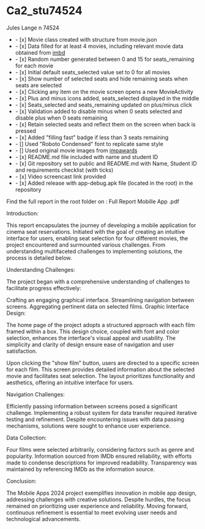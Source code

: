 # Ca2_stu74524
Jules Lange n 74524
<ul> 
  <li>- [x] Movie class created with structure from movie.json</li>
  <li>- [x] Data filled for at least 4 movies, including relevant movie data obtained from <a href="https://www.imdb.com/">imbd</a></li>
  <li>- [x] Random number generated between 0 and 15 for seats_remaining for each movie</li>
  <li>- [x] Initial default seats_selected value set to 0 for all movies</li>
  <li>- [x] Show number of selected seats and hide remaining seats when seats are selected</li>
  <li>- [x] Clicking any item on the movie screen opens a new MovieActivity</li>
  <li>- [x] Plus and minus icons added, seats_selected displayed in the middle</li>
  <li>- [x] Seats_selected and seats_remaining updated on plus/minus click</li>
  <li>- [x] Validation added to disable minus when 0 seats selected and disable plus when 0 seats remaining</li>
  <li>- [x] Retain selected seats and reflect them on the screen when back is pressed</li>
  <li>- [x] Added "filling fast" badge if less than 3 seats remaining</li>
  <li>- [] Used "Roboto Condensed" font to replicate same style</li>
  <li>- [] Used original movie images from <a href="http://www.impawards.com/">impawards</a></li>
  <li>- [x] README.md file included with name and student ID</li>
  <li>- [x] Git repository set to public and README.md with Name, Student ID and requirements checklist (with ticks)</li>
  <li>- [x] Video screencast link provided</li>
  <li>- [x] Added release with app-debug.apk file (located in the root) in the repository</li>
</ul>

Find the full report in the root folder on : Full Report Mobille App .pdf

Introduction:

This report encapsulates the journey of developing a mobile application for cinema seat reservations. Initiated with the goal of creating an intuitive interface for users, enabling seat selection for four different movies, the project encountered and surmounted various challenges. From understanding multifaceted challenges to implementing solutions, the process is detailed below.

Understanding Challenges:

The project began with a comprehensive understanding of challenges to facilitate progress effectively:

Crafting an engaging graphical interface.
Streamlining navigation between screens.
Aggregating pertinent data on selected films.
Graphic Interface Design:

The home page of the project adopts a structured approach with each film framed within a box. This design choice, coupled with font and color selection, enhances the interface's visual appeal and usability. The simplicity and clarity of design ensure ease of navigation and user satisfaction.

Upon clicking the "show film" button, users are directed to a specific screen for each film. This screen provides detailed information about the selected movie and facilitates seat selection. The layout prioritizes functionality and aesthetics, offering an intuitive interface for users.

Navigation Challenges:

Efficiently passing information between screens posed a significant challenge. Implementing a robust system for data transfer required iterative testing and refinement. Despite encountering issues with data passing mechanisms, solutions were sought to enhance user experience.

Data Collection:

Four films were selected arbitrarily, considering factors such as genre and popularity. Information sourced from IMDb ensured reliability, with efforts made to condense descriptions for improved readability. Transparency was maintained by referencing IMDb as the information source.

Conclusion:

The Mobile Apps 2024 project exemplifies innovation in mobile app design, addressing challenges with creative solutions. Despite hurdles, the focus remained on prioritizing user experience and reliability. Moving forward, continuous refinement is essential to meet evolving user needs and technological advancements.
